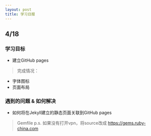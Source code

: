 ```yaml
---
layout: post
title: 学习日报
---
```


## 4/18

### 学习目标
- 建立GitHub pages
> 完成情况：
- 字体图标
- 页面布局

### 遇到的问题 & 如何解决
- 如何将在Jekyll建立的静态页面关联到GitHub pages
> Gemfile
> p.s. 如果没有打开vpn，将source改成 https://gems.ruby-china.com
